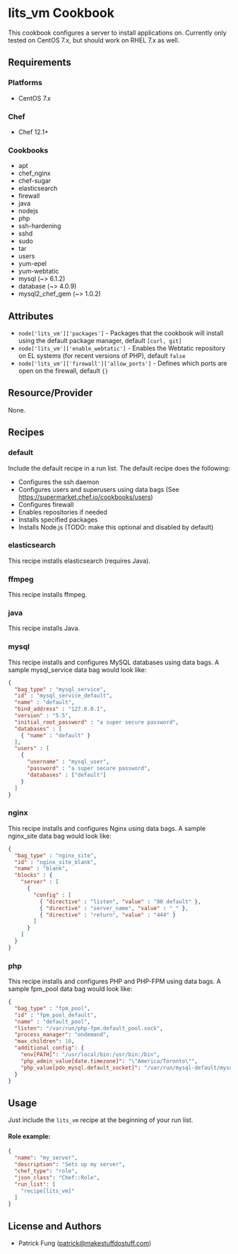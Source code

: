 # lits_vm Cookbook
This cookbook configures a server to install applications on. Currently only tested on CentOS 7.x, but should work on RHEL 7.x as well.

## Requirements
### Platforms
- CentOS 7.x

### Chef
- Chef 12.1+

### Cookbooks
- apt
- chef_nginx
- chef-sugar
- elasticsearch
- firewall
- java
- nodejs
- php
- ssh-hardening
- sshd
- sudo
- tar
- users
- yum-epel
- yum-webtatic
- mysql (~> 6.1.2)
- database (~> 4.0.9)
- mysql2_chef_gem (~> 1.0.2)

## Attributes
* `node['lits_vm']['packages']` - Packages that the cookbook will install using the default package manager, default `[curl, git]`
* `node['lits_vm']['enable_webtatic']` - Enables the Webtatic repository on EL systems (for recent versions of PHP), default `false`
* `node['lits_vm']['firewall']['allow_ports']` - Defines which ports are open on the firewall, default `{}`

## Resource/Provider
None.

## Recipes
### default
Include the default recipe in a run list. The default recipe does the following:
* Configures the ssh daemon
* Configures users and superusers using data bags (See https://supermarket.chef.io/cookbooks/users)
* Configures firewall
* Enables repositories if needed
* Installs specified packages
* Installs Node.js (TODO: make this optional and disabled by default)

### elasticsearch
This recipe installs elasticsearch (requires Java).

### ffmpeg
This recipe installs ffmpeg.

### java
This recipe installs Java.

### mysql
This recipe installs and configures MySQL databases using data bags.
A sample mysql_service data bag would look like:
```json
{
  "bag_type" : "mysql_service",
  "id" : "mysql_service_default",
  "name" : "default",
  "bind_address" : "127.0.0.1",
  "version" : "5.5",
  "initial_root_password" : "a super secure password",
  "databases" : [
    { "name" : "default" }
  ],
  "users" : [
    { 
      "username" : "mysql_user", 
      "password" : "a super secure password",
      "databases" : ["default"]
    }
  ]
}
```

### nginx
This recipe installs and configures Nginx using data bags.
A sample nginx_site data bag would look like:
```json
{
  "bag_type" : "nginx_site",
  "id" : "nginx_site_blank",
  "name" : "blank",
  "blocks" : {
    "server" : [
      {
        "config" : [
          { "directive" : "listen", "value" : "80 default" },
          { "directive" : "server_name", "value" : "_" },
          { "directive" : "return", "value" : "444" }
        ]
      }
    ]
  } 
}
```

### php
This recipe installs and configures PHP and PHP-FPM using data bags.
A sample fpm_pool data bag would look like:
```json
{
  "bag_type" : "fpm_pool",
  "id" : "fpm_pool_default",
  "name" : "default_pool",
  "listen": "/var/run/php-fpm.default_pool.sock",
  "process_manager": "ondemand",
  "max_children": 10,
  "additional_config": {
    "env[PATH]": "/usr/local/bin:/usr/bin:/bin",
    "php_admin_value[date.timezone]": "\"America/Toronto\"",
    "php_value[pdo_mysql.default_socket]": "/var/run/mysql-default/mysqld.sock"
  }  
}
```

## Usage
Just include the `lits_vm` recipe at the beginning of your run list.

#### Role example:
```json
{
  "name": "my_server",
  "description": "Sets up my server",
  "chef_type": "role",
  "json_class": "Chef::Role",
  "run_list": [
    "recipe[lits_vm]"
  ]
}
```

## License and Authors
* Patrick Fung (<patrick@makestuffdostuff.com>)
